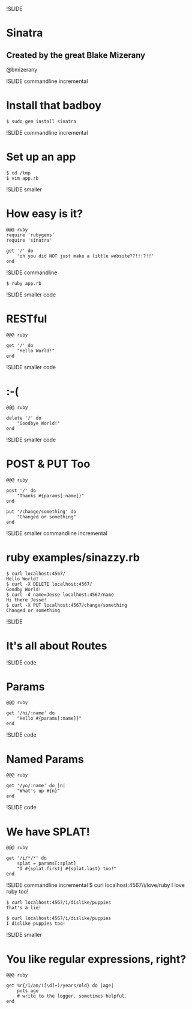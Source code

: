 !SLIDE
# Sinatra #
## Created by the great Blake Mizerany ##
@bmizerany

!SLIDE commandline incremental
# Install that badboy #

    $ sudo gem install sinatra

!SLIDE commandline incremental
# Set up an app #

    $ cd /tmp
    $ vim app.rb

!SLIDE smaller
# How easy is it?
    @@@ ruby
    require 'rubygems'
    require 'sinatra'

    get '/' do
        'oh you did NOT just make a little website??!!!?!!'
    end

!SLIDE commandline

    $ ruby app.rb


!SLIDE smaller code
# RESTful
    @@@ ruby

    get '/' do
        "Hello World!"
    end
!SLIDE smaller code
# :-(
    @@@ ruby

    delete '/' do
        "Goodbye World!"
    end

!SLIDE smaller code
# POST & PUT Too
    @@@ ruby

    post '/' do
        "Thanks #{params[:name]}"
    end

    put '/change/something' do
        "Changed or something"
    end

!SLIDE smaller commandline incremental
# ruby examples/sinazzy.rb #
    $ curl localhost:4567/
    Hello World!
    $ curl -X DELETE localhost:4567/
    Goodby World!
    $ curl -d name=Jesse localhost:4567/name
    Hi there Jesse!
    $ curl -X PUT localhost:4567/change/something
    Changed or something

!SLIDE
# It's all about Routes #

!SLIDE code
# Params #

    @@@ ruby

    get '/hi/:name' do
        "Hello #{params[:name]}"
    end

!SLIDE code
# Named Params #

    @@@ ruby

    get '/yo/:name' do |n|
        "What's up #{n}"
    end

!SLIDE code
# We have SPLAT! #
    @@@ ruby

    get '/i/*/*' do
        splat = params[:splat]
        "I #{splat.first} #{splat.last} too!"
    end

!SLIDE commandline incremental
    $ curl localhost:4567/i/love/ruby
    I love ruby too!

    $ curl localhost:4567/i/dislike/puppies
    That's a lie!

    $ curl localhost:4567/i/dislike/puppies
    I dislike puppies too!

!SLIDE smaller
# You like regular expressions, right? #

    @@@ ruby

    get %r{/I/am/([\d]+)/years/old} do |age|
        puts age
        # write to the logger. sometimes helpful.
    end


